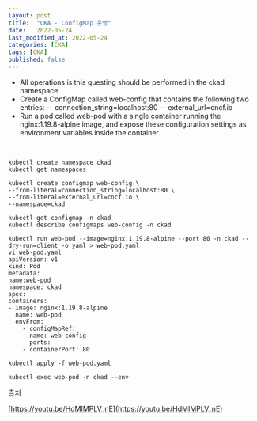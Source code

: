 ```yaml
---
layout: post
title:  "CKA - ConfigMap 운영"
date:   2022-05-24
last_modified_at: 2022-05-24
categories: [CKA]
tags: [CKA]
published: false
---
```


- All operations is this questing should be performed in the ckad namespace.
- Create a ConfigMap called web-config that contains the following two entries:
  -- connection_string=localhost:80
  -- external_url=cncf.io
- Run a pod called web-pod with a single container running the nginx:1.19.8-alpine image, and expose these
  configuration settings as environment variables inside the container.

<br/>

```shell
kubectl create namespace ckad
kubectl get namespaces

kubectl create configmap web-config \
--from-literal=connection_string=localhost:80 \
--from-literal=external_url=cncf.io \
--namespace=ckad

kubectl get configmap -n ckad
kubectl describe configmaps web-config -n ckad

kubectl run web-pod --image=nginx:1.19.8-alpine --port 80 -n ckad --dry-run=client -o yaml > web-pod.yaml
vi web-pod.yaml
apiVersion: v1
kind: Pod
metadata:
name:web-pod
namespace: ckad
spec:
containers:
- image: nginx:1.19.8-alpine
  name: web-pod
  envFrom:
    - configMapRef:
      name: web-config
      ports:
    - containerPort: 80

kubectl apply -f web-pod.yaml

kubectl exec web-pod -n ckad --env
```

출처

[https://youtu.be/HdMIMPLV_nE](https://youtu.be/HdMIMPLV_nE)
